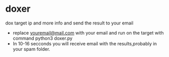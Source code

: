 # doxer
dox target ip and more info and send the result to your email
* replace youremail@mail.com with your email and run on the target with command python3 doxer.py
* In 10-16 secconds you will receive email with the results,probably in your spam folder.
